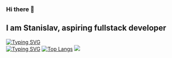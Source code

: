 ### Hi there 👋
## I am Stanislav, aspiring fullstack developer
[![Typing SVG](https://readme-typing-svg.herokuapp.com?color=%2336BCF7&duration=7000&width=450&lines=Computer+science+student+in+www.amursu.ru)](https://git.io/typing-svg)
<br/>
[![Typing SVG](https://readme-typing-svg.herokuapp.com?color=%2336BCF7&duration=7000&width=450&lines=Currently+learning+C%23+and+vue.js)](https://git.io/typing-svg)
[![Top Langs](https://github-readme-stats.vercel.app/api/top-langs/?username=Lightdev2)](https://github.com/anuraghazra/github-readme-stats)
![](https://github-profile-summary-cards.vercel.app/api/cards/profile-details?username=Lightdev2&theme=solarized_dark)
